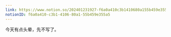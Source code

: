 ```yaml
---
link: https://www.notion.so/202401231927-f6a0a410c3b1410680a155b459e355a5
notionID: f6a0a410-c3b1-4106-80a1-55b459e355a5
---
```

今天有点头晕，先不写了。